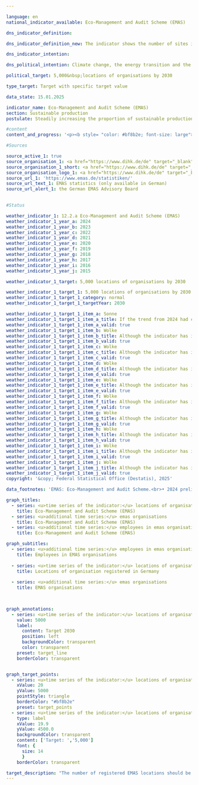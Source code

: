 ```yaml
---

language: en        
national_indicator_available: Eco-Management and Audit Scheme (EMAS)        

dns_indicator_definition:         

dns_indicator_definition_new: The indicator shows the number of sites in Germany registered for the EMAS (Eco-Management and Audit Scheme) environmental management system by both German and foreign organisations.        

dns_indicator_intention:         

dns_political_intention: Climate change, the energy transition and the scarcity of resources are presenting companies with new challenges, with the result that they must organise their business processes, structures and products in a way that protects the environment and conserves resources. The EMAS environmental management system offers a concept for systematic operational environmental protection and is linked to the aim of continuously improving the environmental performance of the organisation's location.        

political_target: 5,000&nbsp;locations of organisations by 2030        

type_target: Target with specific target value        

data_state: 15.01.2025        

indicator_name: Eco-Management and Audit Scheme (EMAS)        
section: Sustainable production        
postulate: Steadily increasing the proportion of sustainable production        

#content         
content_and_progress: '<p><b style= "color: #bf8b2e; font-size: large">12.2.a Eco-Management and Audit Scheme (EMAS)</b><br><br><b>Background</b><br><br>The environmental management system EMAS (Eco-Management and Audit Scheme) is a voluntary instrument of the European Union (EU) that supports organisations of all sizes and sectors in systematically enhancing their environmental performance. Holding an EMAS registration does not necessarily imply that the organisation or its products are fundamentally more environmentally friendly or sustainable than comparable organisations or products.<br><br>For initial registration or renewal of EMAS certification, organisations are required to produce a publicly accessible environmental statement. This statement contains essential information on the organisation’s environmental impacts, including data on energy consumption, emissions, material input, water usage, waste generation, and land use with regard to biodiversity. Since 2010, large enterprises have been obliged to update their environmental statement annually. Small and medium-sized enterprises (SMEs) may do so every two years upon application.<br><br>The environmental statement and other internal documents are subject to regular verification&nbsp;–&nbsp;at least once every three years&nbsp;–&nbsp;by independent, state-accredited environmental verifiers. Organisations that successfully complete these audits and have no violations of environmental law or registered complaints are included in the EMAS register. The EMAS register records both the number of registered organisations and their operational sites. Foreign sites of German EMAS organisations are also listed in the register, but are not included in the scope of this indicator.<br><br>Since 2017, companies from certain sectors have been allowed to extend EMAS certification to multiple sites. This so-called multisite procedure was made cross-sectoral at the end of 2023. It enables organisations with numerous, structurally similar locations to have only a representative sample physically audited during initial validation and subsequent inspections. Organisations may choose to register their sites individually or through group registration in the EMAS register&nbsp;–&nbsp;an aspect that has significantly influenced the development of the indicator.<br><br>Although EMAS is a European system, it also has international relevance. In addition to EU Member States, countries such as Norway, Iceland, and Liechtenstein participate. Several multinational corporations&nbsp;–&nbsp;including BMW, Siemens, Coca-Cola HBC, and Nestlé&nbsp;–&nbsp;implement EMAS even at locations outside the EU. These are listed in the EMAS register but are not included in the number of EMAS sites reported here.<br><br>In Germany, various funding programmes support companies in the implementation and maintenance of EMAS. Moreover, EMAS-registered organisations benefit from simplified regulatory environmental inspections in several Länder, as their regular reporting is recognised as evidence of exemplary environmental performance.<br><br><b>Development</b><br><br>Between 2005&nbsp;and 2024, the number of EMAS-registered sites in Germany increased from 1,958&nbsp;to 4,533&nbsp;–&nbsp;an increase of 132%. A decisive factor in this rise was the registration of 1,987&nbsp;Aldi Süd sites in October 2024, following the described adjustment of the multisite procedure. Compared to the previous year (2023), which recorded 2,455&nbsp;registered sites, this corresponds to nearly a doubling in site numbers (+84.6%). The politically defined target of increasing the number of EMAS-registered sites to at least 5,000&nbsp;by 2030&nbsp;is likely to be achieved&nbsp;–&nbsp;provided that recent trends continue or that further large-scale group registrations occur.<br><br>Although the number of EMAS sites had been rising steadily even before 2023, the potential to meet the 2030&nbsp;target is primarily attributable to the expansion of the multisite procedure. By contrast, the number of EMAS-registered organisations&nbsp;–&nbsp;irrespective of the number of sites&nbsp;–&nbsp;has remained largely stable since 2020&nbsp;(1,122&nbsp;organisations in 2024), following a significant decline in previous years. Overall, this represents a decrease of 24.7% since 2005. At the same time, the number of employees in EMAS organisations increased from 961,000&nbsp;in 2005&nbsp;to 1,258,000&nbsp;in 2024&nbsp;–&nbsp;an increase of 30.9%. Compared with the previous year alone (1,180,000&nbsp;employees), this represents a growth of 6.6% in 2024. The data clearly indicate that EMAS is increasingly being adopted by larger organisations with multiple locations and high employment figures. The introduction of the multisite procedure and the associated reduction in auditing requirements have further strengthened this trend.<br><br>Broken down by economic sector, 38.3% of EMAS sites were attributable to the manufacturing industry. Other notable sectors included education and training (6.5%), other services (6.4%), and water supply, sewerage, waste management, and remediation activities (6.2%). Some EMAS organisations are assigned to more than one economic sector.<br><br>From a regional perspective, in 2024&nbsp;the highest number of EMAS sites was recorded in Baden-Württemberg (1,239), followed by Bayern (1,108) and Nordrhein-Westfalen (773). In Mecklenburg-Vorpommern, only seven EMAS sites were registered.</p>'                

#Sources        

source_active_1: true
source_organisation_1: <a href="https://www.dihk.de/de" target="_blank" onclick="return confirm_alert('the German EMAS Advisory Board', 'En')">German EMAS Advisory Board based on data from the Association of German Chambers of Commerce and Industry</a>
source_organisation_1_short: <a href="https://www.dihk.de/de" target="_blank" onclick="return confirm_alert('the German EMAS Advisory Board', 'En')">German EMAS Advisory Board based on data from the Association of German Chambers of Commerce and Industry</a>
source_organisation_logo_1: <a href="https://www.dihk.de/de" target="_blank" onclick="return confirm_alert('the German EMAS Advisory Board', 'En')"><img src="https://dns-indikatoren.de/public/OrgImgEn/dihk.png" alt="German EMAS Advisory Board based on data from the Association of German Chambers of Commerce and Industry" title=" Click here to visit the homepage of the organizationGerman EMAS Advisory Board based on data from the Association of German Chambers of Commerce and Industry" style="height:60px; width:148px; border:transparent"/></a>
source_url_1: 'https://www.emas.de/statistiken/'
source_url_text_1: EMAS statistics (only available in German)
source_url_alert_1: the German EMAS Advisory Board
        

#Status        

weather_indicator_1: 12.2.a Eco-Management and Audit Scheme (EMAS)
weather_indicator_1_year_a: 2024
weather_indicator_1_year_b: 2023
weather_indicator_1_year_c: 2022
weather_indicator_1_year_d: 2021
weather_indicator_1_year_e: 2020
weather_indicator_1_year_f: 2019
weather_indicator_1_year_g: 2018
weather_indicator_1_year_h: 2017
weather_indicator_1_year_i: 2016
weather_indicator_1_year_j: 2015

weather_indicator_1_target: 5,000 locations of organisations by 2030

weather_indicator_1_target_1: 5,000 locations of organisations by 2030
weather_indicator_1_target_1_category: normal
weather_indicator_1_target_1_targetYear: 2030

weather_indicator_1_target_1_item_a: Sonne
weather_indicator_1_target_1_item_a_title: If the trend from 2024 had continued, the target value would have been reached or missed by less than 5% of the difference between the target value and the value at that time.
weather_indicator_1_target_1_item_a_valid: true
weather_indicator_1_target_1_item_b: Wolke
weather_indicator_1_target_1_item_b_title: Although the indicator has in 2023 been moving in the desired direction toward the target, if the trend had to continued, the target would have been missed in the target year by more than 20% of the difference between the target value and the value at that time.
weather_indicator_1_target_1_item_b_valid: true
weather_indicator_1_target_1_item_c: Wolke
weather_indicator_1_target_1_item_c_title: Although the indicator has in 2022 been moving in the desired direction toward the target, if the trend had to continued, the target would have been missed in the target year by more than 20% of the difference between the target value and the value at that time.
weather_indicator_1_target_1_item_c_valid: true
weather_indicator_1_target_1_item_d: Wolke
weather_indicator_1_target_1_item_d_title: Although the indicator has in 2021 been moving in the desired direction toward the target, if the trend had to continued, the target would have been missed in the target year by more than 20% of the difference between the target value and the value at that time.
weather_indicator_1_target_1_item_d_valid: true
weather_indicator_1_target_1_item_e: Wolke
weather_indicator_1_target_1_item_e_title: Although the indicator has in 2020 been moving in the desired direction toward the target, if the trend had to continued, the target would have been missed in the target year by more than 20% of the difference between the target value and the value at that time.
weather_indicator_1_target_1_item_e_valid: true
weather_indicator_1_target_1_item_f: Wolke
weather_indicator_1_target_1_item_f_title: Although the indicator has in 2019 been moving in the desired direction toward the target, if the trend had to continued, the target would have been missed in the target year by more than 20% of the difference between the target value and the value at that time.
weather_indicator_1_target_1_item_f_valid: true
weather_indicator_1_target_1_item_g: Wolke
weather_indicator_1_target_1_item_g_title: Although the indicator has in 2018 been moving in the desired direction toward the target, if the trend had to continued, the target would have been missed in the target year by more than 20% of the difference between the target value and the value at that time.
weather_indicator_1_target_1_item_g_valid: true
weather_indicator_1_target_1_item_h: Wolke
weather_indicator_1_target_1_item_h_title: Although the indicator has in 2017 been moving in the desired direction toward the target, if the trend had to continued, the target would have been missed in the target year by more than 20% of the difference between the target value and the value at that time.
weather_indicator_1_target_1_item_h_valid: true
weather_indicator_1_target_1_item_i: Wolke
weather_indicator_1_target_1_item_i_title: Although the indicator has in 2016 been moving in the desired direction toward the target, if the trend had to continued, the target would have been missed in the target year by more than 20% of the difference between the target value and the value at that time.
weather_indicator_1_target_1_item_i_valid: true
weather_indicator_1_target_1_item_j: Wolke
weather_indicator_1_target_1_item_j_title: Although the indicator has in 2015 been moving in the desired direction toward the target, if the trend had to continued, the target would have been missed in the target year by more than 20% of the difference between the target value and the value at that time.
weather_indicator_1_target_1_item_j_valid: true        
copyright: '&copy; Federal Statistical Office (Destatis), 2025'        

data_footnotes: 'EMAS: Eco-Management and Audit Scheme.<br>• 2024 preliminary data.'        

graph_titles: 
  - series: <u>time series of the indicator:</u> locations of organisation registered with emas
    title: Eco-Management and Audit Scheme (EMAS)
  - series: <u>additional time series:</u> emas organisations
    title: Eco-Management and Audit Scheme (EMAS)
  - series: <u>additional time series:</u> employees in emas organisations
    title: Eco-Management and Audit Scheme (EMAS)        

graph_subtitles: 
  - series: <u>additional time series:</u> employees in emas organisations
    title: Employees in EMAS organisations
    
  - series: <u>time series of the indicator:</u> locations of organisation registered with emas
    title: Locations of organisation registered in Germany
    
  - series: <u>additional time series:</u> emas organisations
    title: EMAS organisations
            


graph_annotations:
  - series: <u>time series of the indicator:</u> locations of organisation registered with emas
    value: 5000
    label:
      content: Target 2030
      position: left
      backgroundColor: transparent
      color: transparent
    preset: target_line
    borderColor: transparent        


graph_target_points:
  - series: <u>time series of the indicator:</u> locations of organisation registered with emas
    xValue: 20
    yValue: 5000
    pointStyle: triangle
    borderColor: "#bf8b2e"
    preset: target_points
  - series: <u>time series of the indicator:</u> locations of organisation registered with emas
    type: label
    xValue: 19.9
    yValue: 4500.0
    backgroundColor: transparent
    content: ['Target: ','5,000']
    font: {
      size: 14
      }
    borderColor: transparent                        

target_description: "The number of registered EMAS locations should be increased to at least 5,000&nbsp;by 2030.<br><br>• Due to the significant increase in 2024, the six-year average growth is sufficiently strong that, if the trend continues, the politically defined target will be achieved well before 2030. Indicator 12.2.a is therefore assessed as <b>Sun</b> for 2024.<br><br><a href='https://dns-indikatoren.de/en/status'><img src='https://sdg-indikatoren.de/public/Wettersymbole/Sonne.png' title='If the trend from 2024&nbsp;had continued, the target value would have been reached or missed by less than 5% of the difference between the target value and the value at that time.' alt='Weathersymbol: Sun'/></a>'"        
---
```



